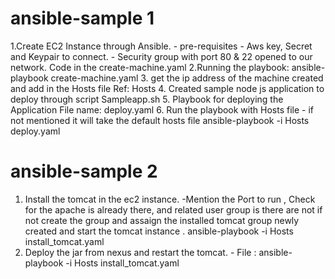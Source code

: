 # ansible-sample 1
1.Create EC2 Instance through Ansible.
    - pre-requisites
        - Aws key, Secret and Keypair to connect.
       -  Security group with port 80 & 22 opened to our network.
       Code in the create-machine.yaml
 2.Running the playbook:
    ansible-playbook create-machine.yaml
 3. get the ip address of the machine created and add in the Hosts file Ref: Hosts
 4. Created sample node js application to deploy through script
 Sampleapp.sh
 5. Playbook for deploying the Application File name: deploy.yaml
 6. Run the playbook with Hosts file - if not mentioned it will take the default hosts file
     ansible-playbook -i Hosts deploy.yaml
  
  # ansible-sample 2
  1. Install the tomcat in the ec2 instance.
    -Mention the Port to run , Check for the apache is already there, and related user group is there are not if not create the 
     group and assaign the installed tomcat group newly created and start the tomcat instance .
     ansible-playbook -i Hosts install_tomcat.yaml
  2. Deploy the jar from nexus and restart the tomcat.
    - File : ansible-playbook -i Hosts install_tomcat.yaml
    
    
  
  
